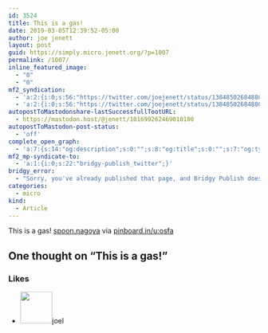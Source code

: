 ```yaml
---
id: 3524
title: This is a gas!
date: 2019-03-05T12:39:52-05:00
author: joe jenett
layout: post
guid: https://simply.micro.jenett.org/?p=1007
permalink: /1007/
inline_featured_image:
  - "0"
  - "0"
mf2_syndication:
  - 'a:2:{i:0;s:56:"https://twitter.com/joejenett/status/1384850268488093697";i:1;s:56:"https://twitter.com/joejenett/status/1102987126562533376";}'
  - 'a:2:{i:0;s:56:"https://twitter.com/joejenett/status/1384850268488093697";i:1;s:56:"https://twitter.com/joejenett/status/1102987126562533376";}'
autopostToMastodonshare-lastSuccessfullTootURL:
  - https://mastodon.host/@jenett/101699262469010180
autopostToMastodon-post-status:
  - 'off'
complete_open_graph:
  - 'a:7:{s:14:"og:description";s:0:"";s:8:"og:title";s:0:"";s:7:"og:type";s:0:"";s:12:"twitter:card";s:7:"summary";s:15:"twitter:creator";s:0:"";s:19:"twitter:description";s:0:"";s:8:"og:image";s:0:"";}'
mf2_mp-syndicate-to:
  - 'a:1:{i:0;s:22:"bridgy-publish_twitter";}'
bridgy_error:
  - "Sorry, you've already published that page, and Bridgy Publish doesn't support updating existing posts. Details: https://github.com/snarfed/bridgy/issues/84"
categories:
  - micro
kind:
  - Article
---
```

This is a gas! [spoon.nagoya](http://spoon.nagoya/) via [pinboard.in/u:osfa](https://pinboard.in/u:osfa)

<h2 id="comments-title">One thought on “<span>This is a gas!</span>”		</h2>


<ol class="commentlist">
</ol>

<div class="likes">
<h3>Likes</h3>
<ul class="mention-list linkback-like"><li class="webmention even thread-even depth-1 linkback-like-single u-like h-cite h-entry p-comment comment" id="comment-384">
<span class="p-author h-card"><a class="u-url" title="joel liked this article on twitter.com." href="https://twitter.com/joelcoook"><img alt="" src="https://pbs.twimg.com/profile_images/1898289664/0016.gif" srcset="https://pbs.twimg.com/profile_images/1898289664/0016.gif 2x" class="avatar avatar-64 photo avatar-default local-avatar u-photo" itemprop="image" loading="lazy" width="64" height="64"></a><span class="hide-name p-name">joel</span></span><a class="u-url __mPS2id" href="https://twitter.com/joejenett/status/1102987126562533376#favorited-by-15926744"></a>
</li></ul></div>